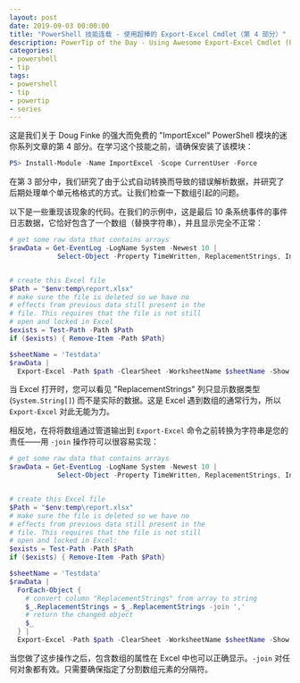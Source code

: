 ```yaml
---
layout: post
date: 2019-09-03 00:00:00
title: "PowerShell 技能连载 - 使用超棒的 Export-Excel Cmdlet（第 4 部分）"
description: PowerTip of the Day - Using Awesome Export-Excel Cmdlet (Part 4)
categories:
- powershell
- tip
tags:
- powershell
- tip
- powertip
- series
---
```

这是我们关于 Doug Finke 的强大而免费的 "ImportExcel" PowerShell 模块的迷你系列文章的第 4 部分。在学习这个技能之前，请确保安装了该模块：

```powershell
PS> Install-Module -Name ImportExcel -Scope CurrentUser -Force
```

在第 3 部分中，我们研究了由于公式自动转换而导致的错误解析数据，并研究了后期处理单个单元格格式的方式。让我们检查一下数组引起的问题。

以下是一些重现该现象的代码。在我们的示例中，这是最后 10 条系统事件的事件日志数据，它恰好包含了一个数组（替换字符串），并且显示完全不正常：

```powershell
# get some raw data that contains arrays
$rawData = Get-EventLog -LogName System -Newest 10 |
            Select-Object -Property TimeWritten, ReplacementStrings, InstanceId


# create this Excel file
$Path = "$env:temp\report.xlsx"
# make sure the file is deleted so we have no
# effects from previous data still present in the
# file. This requires that the file is not still
# open and locked in Excel
$exists = Test-Path -Path $Path
if ($exists) { Remove-Item -Path $Path}

$sheetName = 'Testdata'
$rawData |
  Export-Excel -Path $path -ClearSheet -WorksheetName $sheetName -Show
```

当 Excel 打开时，您可以看见 "ReplacementStrings" 列只显示数据类型 (`System.String[]`) 而不是实际的数据。这是 Excel 遇到数组的通常行为，所以 `Export-Excel` 对此无能为力。

相反地，在将将数组通过管道输出到 `Export-Excel` 命令之前转换为字符串是您的责任——用 `-join` 操作符可以很容易实现：

```powershell
# get some raw data that contains arrays
$rawData = Get-EventLog -LogName System -Newest 10 |
            Select-Object -Property TimeWritten, ReplacementStrings, InstanceId


# create this Excel file
$Path = "$env:temp\report.xlsx"
# make sure the file is deleted so we have no
# effects from previous data still present in the
# file. This requires that the file is not still
# open and locked in Excel:
$exists = Test-Path -Path $Path
if ($exists) { Remove-Item -Path $Path}

$sheetName = 'Testdata'
$rawData |
  ForEach-Object {
    # convert column "ReplacementStrings" from array to string
    $_.ReplacementStrings = $_.ReplacementStrings -join ','
    # return the changed object
    $_
  } |
  Export-Excel -Path $path -ClearSheet -WorksheetName $sheetName -Show
```

当您做了这步操作之后，包含数组的属性在 Excel 中也可以正确显示。`-join` 对任何对象都有效。只需要确保指定了分割数组元素的分隔符。

<!--本文国际来源：[Using Awesome Export-Excel Cmdlet (Part 4)](https://community.idera.com/database-tools/powershell/powertips/b/tips/posts/using-awesome-export-excel-cmdlet-part-4)-->

